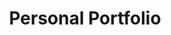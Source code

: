 ---
layout: default
title: Personal Portfolio
description: This is my previous personal portfolio.
image: ../assets/images/pp.png
link: https://www.danielhessling.se
---
